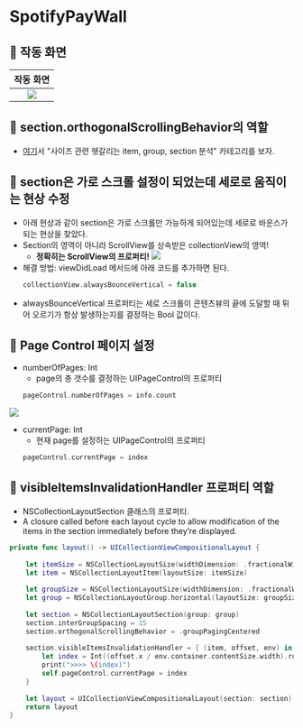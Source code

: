 # SpotifyPayWall

## 🍎 작동 화면
| 작동 화면 |
| :-: |
| ![](https://i.imgur.com/T2RVprv.gif) |

## 🍎 section.orthogonalScrollingBehavior의 역할
- [여기](https://github.com/KayAhn0126/iOS-Study/tree/main/GrammarAndKnowledge/ModernCollectionView)서 "사이즈 관련 헷갈리는 item, group, section 분석" 카테고리를 보자.

## 🍎 section은 가로 스크롤 설정이 되었는데 세로로 움직이는 현상 수정 
- 아래 현상과 같이 section은 가로 스크롤만 가능하게 되어있는데 세로로 바운스가 되는 현상을 찾았다.
- Section의 영역이 아니라 ScrollView를 상속받은 collectionView의 영역!
    - **정확히는 ScrollView의 프로퍼티!**
    ![](https://i.imgur.com/zCFBbTX.gif)
- 해결 방법: viewDidLoad 메서드에 아래 코드를 추가하면 된다.
    ```swift
    collectionView.alwaysBounceVertical = false
    ```
- alwaysBounceVertical 프로퍼티는 세로 스크롤이 콘텐츠뷰의 끝에 도달할 때 튀어 오르기가 항상 발생하는지를 결정하는 Bool 값이다.

## 🍎 Page Control 페이지 설정
- numberOfPages: Int
    - page의 총 갯수를 결정하는 UIPageControl의 프로퍼티
    ```swift
    pageControl.numberOfPages = info.count
    ```
![](https://i.imgur.com/RrH7FoB.png)
- currentPage: Int
    - 현재 page를 설정하는 UIPageControl의 프로퍼티
    ```swift
    pageControl.currentPage = index
    ```

## 🍎 visibleItemsInvalidationHandler 프로퍼티 역할
- NSCollectionLayoutSection 클래스의 프로퍼티.
- A closure called before each layout cycle to allow modification of the items in the section immediately before they’re displayed.
```swift
private func layout() -> UICollectionViewCompositionalLayout {
        
    let itemSize = NSCollectionLayoutSize(widthDimension: .fractionalWidth(1), heightDimension: .fractionalHeight(1))
    let item = NSCollectionLayoutItem(layoutSize: itemSize)
        
    let groupSize = NSCollectionLayoutSize(widthDimension: .fractionalWidth(0.8), heightDimension: .absolute(200))
    let group = NSCollectionLayoutGroup.horizontal(layoutSize: groupSize, subitems: [item])
        
    let section = NSCollectionLayoutSection(group: group)
    section.interGroupSpacing = 15
    section.orthogonalScrollingBehavior = .groupPagingCentered
        
    section.visibleItemsInvalidationHandler = { (item, offset, env) in
        let index = Int((offset.x / env.container.contentSize.width).rounded(.up))
        print(">>>> \(index)")
        self.pageControl.currentPage = index
    }
        
    let layout = UICollectionViewCompositionalLayout(section: section)
    return layout
}
```
